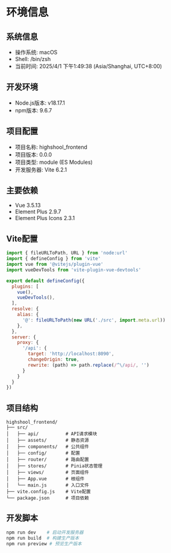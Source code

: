 # 环境信息

## 系统信息
- 操作系统: macOS
- Shell: /bin/zsh
- 当前时间: 2025/4/1 下午1:49:38 (Asia/Shanghai, UTC+8:00)

## 开发环境
- Node.js版本: v18.17.1
- npm版本: 9.6.7

## 项目配置
- 项目名称: highshool_frontend
- 项目版本: 0.0.0
- 项目类型: module (ES Modules)
- 开发服务器: Vite 6.2.1

## 主要依赖
- Vue 3.5.13
- Element Plus 2.9.7
- Element Plus Icons 2.3.1

## Vite配置
```javascript
import { fileURLToPath, URL } from 'node:url'
import { defineConfig } from 'vite'
import vue from '@vitejs/plugin-vue'
import vueDevTools from 'vite-plugin-vue-devtools'

export default defineConfig({
  plugins: [
    vue(),
    vueDevTools(),
  ],
  resolve: {
    alias: {
      '@': fileURLToPath(new URL('./src', import.meta.url))
    },
  },
  server: {
    proxy: {
      '/api': {
        target: 'http://localhost:8090',
        changeOrigin: true,
        rewrite: (path) => path.replace(/^\/api/, '')
      }
    }
  }
})
```

## 项目结构
```
highshool_frontend/
├── src/
│   ├── api/          # API请求模块
│   ├── assets/       # 静态资源
│   ├── components/   # 公共组件
│   ├── config/       # 配置
│   ├── router/       # 路由配置
│   ├── stores/       # Pinia状态管理
│   ├── views/        # 页面组件
│   ├── App.vue       # 根组件
│   └── main.js       # 入口文件
├── vite.config.js    # Vite配置
└── package.json      # 项目依赖
```

## 开发脚本
```bash
npm run dev    # 启动开发服务器
npm run build  # 构建生产版本
npm run preview # 预览生产版本
